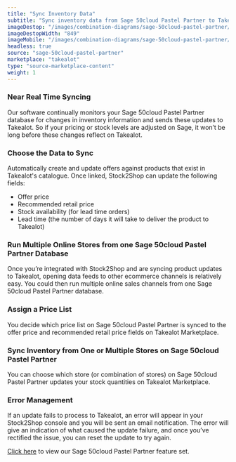 ```yaml
---
title: "Sync Inventory Data"
subtitle: "Sync inventory data from Sage 50cloud Pastel Partner to Takealot Marketplace."
imageDestop: "/images/combination-diagrams/sage-50cloud-pastel-partner/sage-50cloud-pastel-partner-takealot-inventory.svg"
imageDestopWidth: "849"
imageMobile: "/images/combination-diagrams/sage-50cloud-pastel-partner/sage-50cloud-pastel-partner-takealot-inventory.svg"
headless: true
source: "sage-50cloud-pastel-partner"
marketplace: "takealot"
type: "source-marketplace-content"
weight: 1
---
```


### Near Real Time Syncing
Our software continually monitors your Sage 50cloud Pastel Partner database for changes in inventory information and sends these updates to Takealot. So if your pricing or stock levels are adjusted on Sage, it won’t be long before these changes reflect on Takealot.

### Choose the Data to Sync
Automatically create and update offers against products that exist in Takealot's catalogue. Once linked, Stock2Shop can update the following fields:
- Offer price
- Recommended retail price
- Stock availability (for lead time orders)
- Lead time (the number of days it will take to deliver the product to Takealot)

### Run Multiple Online Stores from one Sage 50cloud Pastel Partner Database
Once you’re integrated with Stock2Shop and are syncing product updates to Takealot, opening data feeds to other ecommerce channels is relatively easy. You could then run multiple online sales channels from one Sage 50cloud Pastel Partner database.

### Assign a Price List
You decide which price list on Sage 50cloud Pastel Partner is synced to the offer price and recommended retail price fields on Takealot Marketplace.

### Sync Inventory from One or Multiple Stores on Sage 50cloud Pastel Partner
You can choose which store (or combination of stores) on Sage 50cloud Pastel Partner updates your stock quantities on Takealot Marketplace.

### Error Management
If an update fails to process to Takealot, an error will appear in your Stock2Shop console and you will be sent an email notification. The error will give an indication of what caused the update failure, and once you’ve rectified the issue, you can reset the update to try again.

[Click here](/help/features/sage-50cloud-pastel-partner/ "Sage 50cloud Pastel Partner Features") to view our Sage 50cloud Pastel Partner feature set.